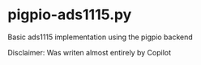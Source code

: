 # pigpio-ads1115.py
Basic ads1115 implementation using the pigpio backend

Disclaimer: Was writen almost entirely by Copilot